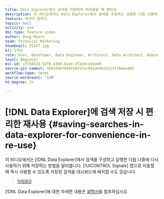 ```yaml
---
title: Data Explorer에서 검색을 저장하여 재사용할 때 편의성
description: 이 비디오에서는 Data Explorer에서 검색을 구성하고 실행한 다음 나중에 다시 사용하기 위해 저장하는 방법을 알아봅니다. 또한 저장된 검색을 대시보드에 배치하여 신호 앱으로 이동할 때 즉시 사용할 수 있습니다.
feature: 데이터 탐색기
topics: null
activity: use
doc-type: feature video
author: Doug Moore
team: Technical Marketing
thumbnail: 25147.jpg
kt: 1763
role: User, Developer, Data Engineer, Architect, Data Architect, Admin, Leader
level: Beginner
exl-id: aff58324-52f6-438d-8aae-4f2e8cd16ae0
source-git-commit: 4b91696f840518312ec041abdbe5217178aee405
workflow-type: tm+mt
source-wordcount: '129'
ht-degree: 1%

---
```


# [!DNL Data Explorer]에 검색 저장 시 편리한 재사용 {#saving-searches-in-data-explorer-for-convenience-in-re-use}

이 비디오에서는 [!DNL Data Explorer]에서 검색을 구성하고 실행한 다음 나중에 다시 사용하기 위해 저장하는 방법을 알아봅니다. [!UICONTROL Signals] 앱으로 이동할 때 즉시 사용할 수 있도록 저장된 검색을 대시보드에 배치할 수도 있습니다.

>[!VIDEO](https://video.tv.adobe.com/v/25147/?quality=12)

[!DNL Data Explorer]에 대한 자세한 내용은 [설명서](https://experiencecloud.adobe.com/resources/help/en_US/aam/data-explorer.html)를 참조하십시오.
